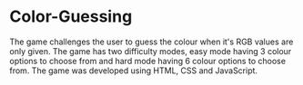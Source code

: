 # Color-Guessing
The game challenges the user to guess the colour when it's RGB values are only given. The game has two difficulty modes, easy mode having 3 colour options to choose from and hard mode having 6 colour options to choose from. The game was developed using HTML, CSS and JavaScript.
